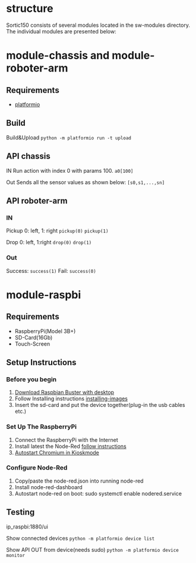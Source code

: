 # structure

Sortic150 consists of several modules located in the sw-modules directory.
The individual modules are presented below:

# module-chassis and module-roboter-arm

## Requirements

- [platformio](http://docs.platformio.org/en/v0.6.0/installation.html)

## Build

Build&Upload
`python -m platformio run -t upload`

## API chassis

IN
Run action with index 0 with params 100.
`a0[100]`

Out
Sends all the sensor values as shown below:
`[s0,s1,...,sn]`

## API roboter-arm

### IN

Pickup 0: left, 1: right
`pickup(0)`
`pickup(1)`

Drop 0: left, 1:right
`drop(0)`
`drop(1)`

### Out

Success:
`success(1)`
Fail:
`success(0)`

# module-raspbi

## Requirements

- RaspberryPi(Model 3B+)
- SD-Card(16Gb)
- Touch-Screen

## Setup Instructions

### Before you begin

1. [Download Raspbian Buster with desktop](https://downloads.raspberrypi.org/raspbian_latest)
2. Follow Installing instructions [installing-images](https://www.raspberrypi.org/documentation/installation/installing-images/README.md)
3. Insert the sd-card and put the device together(plug-in the usb cables etc.)

### Set Up The RaspberryPi

1. Connect the RaspberryPi with the Internet
2. Install latest the Node-Red [follow instructions](https://nodered.org/docs/getting-started/raspberrypi)
3. [Autostart Chromium in Kioskmode](https://itrig.de/index.php?/archives/2309-Raspberry-Pi-3-Kiosk-Chromium-Autostart-im-Vollbildmodus-einrichten.html)

### Configure Node-Red

1. Copy/paste the node-red.json into running node-red
2. Install node-red-dashboard
3. Autostart node-red on boot: sudo systemctl enable nodered.service

## Testing

ip_raspbi:1880/ui

Show connected devices
`python -m platformio device list`

Show API OUT from device(needs sudo)
`python -m platformio device monitor`
